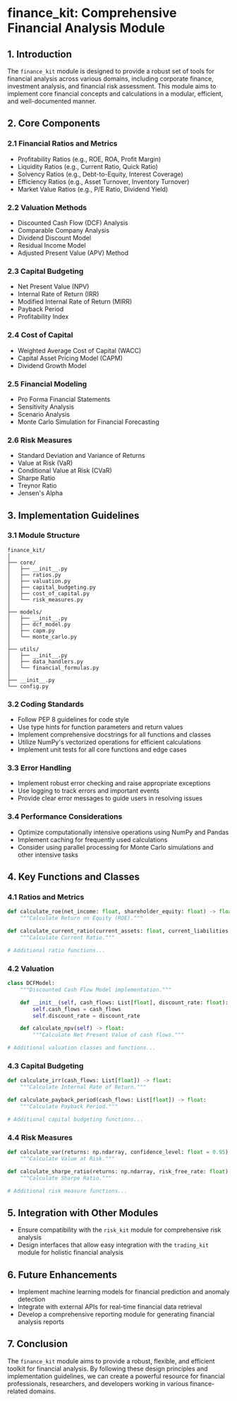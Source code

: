 # finance_kit: Comprehensive Financial Analysis Module

## 1. Introduction

The `finance_kit` module is designed to provide a robust set of tools for financial analysis across various domains, including corporate finance, investment analysis, and financial risk assessment. This module aims to implement core financial concepts and calculations in a modular, efficient, and well-documented manner.

## 2. Core Components

### 2.1 Financial Ratios and Metrics

- Profitability Ratios (e.g., ROE, ROA, Profit Margin)
- Liquidity Ratios (e.g., Current Ratio, Quick Ratio)
- Solvency Ratios (e.g., Debt-to-Equity, Interest Coverage)
- Efficiency Ratios (e.g., Asset Turnover, Inventory Turnover)
- Market Value Ratios (e.g., P/E Ratio, Dividend Yield)

### 2.2 Valuation Methods

- Discounted Cash Flow (DCF) Analysis
- Comparable Company Analysis
- Dividend Discount Model
- Residual Income Model
- Adjusted Present Value (APV) Method

### 2.3 Capital Budgeting

- Net Present Value (NPV)
- Internal Rate of Return (IRR)
- Modified Internal Rate of Return (MIRR)
- Payback Period
- Profitability Index

### 2.4 Cost of Capital

- Weighted Average Cost of Capital (WACC)
- Capital Asset Pricing Model (CAPM)
- Dividend Growth Model

### 2.5 Financial Modeling

- Pro Forma Financial Statements
- Sensitivity Analysis
- Scenario Analysis
- Monte Carlo Simulation for Financial Forecasting

### 2.6 Risk Measures

- Standard Deviation and Variance of Returns
- Value at Risk (VaR)
- Conditional Value at Risk (CVaR)
- Sharpe Ratio
- Treynor Ratio
- Jensen's Alpha

## 3. Implementation Guidelines

### 3.1 Module Structure

```
finance_kit/
│
├── core/
│   ├── __init__.py
│   ├── ratios.py
│   ├── valuation.py
│   ├── capital_budgeting.py
│   ├── cost_of_capital.py
│   └── risk_measures.py
│
├── models/
│   ├── __init__.py
│   ├── dcf_model.py
│   ├── capm.py
│   └── monte_carlo.py
│
├── utils/
│   ├── __init__.py
│   ├── data_handlers.py
│   └── financial_formulas.py
│
├── __init__.py
└── config.py
```

### 3.2 Coding Standards

- Follow PEP 8 guidelines for code style
- Use type hints for function parameters and return values
- Implement comprehensive docstrings for all functions and classes
- Utilize NumPy's vectorized operations for efficient calculations
- Implement unit tests for all core functions and edge cases

### 3.3 Error Handling

- Implement robust error checking and raise appropriate exceptions
- Use logging to track errors and important events
- Provide clear error messages to guide users in resolving issues

### 3.4 Performance Considerations

- Optimize computationally intensive operations using NumPy and Pandas
- Implement caching for frequently used calculations
- Consider using parallel processing for Monte Carlo simulations and other intensive tasks

## 4. Key Functions and Classes

### 4.1 Ratios and Metrics

```python
def calculate_roe(net_income: float, shareholder_equity: float) -> float:
    """Calculate Return on Equity (ROE)."""

def calculate_current_ratio(current_assets: float, current_liabilities: float) -> float:
    """Calculate Current Ratio."""

# Additional ratio functions...
```

### 4.2 Valuation

```python
class DCFModel:
    """Discounted Cash Flow Model implementation."""

    def __init__(self, cash_flows: List[float], discount_rate: float):
        self.cash_flows = cash_flows
        self.discount_rate = discount_rate

    def calculate_npv(self) -> float:
        """Calculate Net Present Value of cash flows."""

# Additional valuation classes and functions...
```

### 4.3 Capital Budgeting

```python
def calculate_irr(cash_flows: List[float]) -> float:
    """Calculate Internal Rate of Return."""

def calculate_payback_period(cash_flows: List[float]) -> float:
    """Calculate Payback Period."""

# Additional capital budgeting functions...
```

### 4.4 Risk Measures

```python
def calculate_var(returns: np.ndarray, confidence_level: float = 0.95) -> float:
    """Calculate Value at Risk."""

def calculate_sharpe_ratio(returns: np.ndarray, risk_free_rate: float) -> float:
    """Calculate Sharpe Ratio."""

# Additional risk measure functions...
```

## 5. Integration with Other Modules

- Ensure compatibility with the `risk_kit` module for comprehensive risk analysis
- Design interfaces that allow easy integration with the `trading_kit` module for holistic financial analysis

## 6. Future Enhancements

- Implement machine learning models for financial prediction and anomaly detection
- Integrate with external APIs for real-time financial data retrieval
- Develop a comprehensive reporting module for generating financial analysis reports

## 7. Conclusion

The `finance_kit` module aims to provide a robust, flexible, and efficient toolkit for financial analysis. By following these design principles and implementation guidelines, we can create a powerful resource for financial professionals, researchers, and developers working in various finance-related domains.